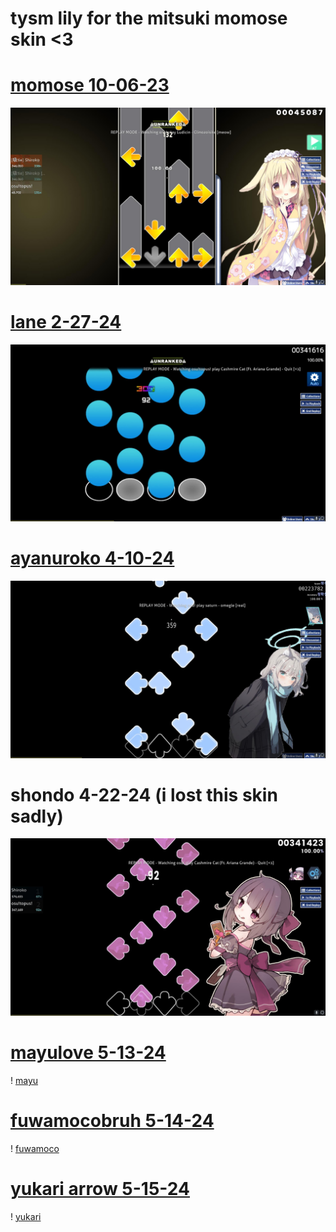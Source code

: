 # tysm lily for the mitsuki momose skin <3



# [momose 10-06-23](https://cdn.discordapp.com/attachments/854203014259933244/1228604711972638800/momose.osk?ex=662ca64d&is=661a314d&hm=ecffc0d5555e8b6149a1fe77d7f459e53ae95900baa14c05a6661364bd17b576&)

![mitsuki](https://github.com/rallied/maniaskins/blob/main/mitsuki.jpg)
<br>

# [lane 2-27-24](https://cdn.discordapp.com/attachments/854203014259933244/1228612091909247027/lane.osk?ex=662cad2d&is=661a382d&hm=3ab2c2027a46f1fa83f98b2b695a5e391a2701aff73a27715e1fd486f578a6d4&)

![lane](https://github.com/rallied/maniaskins/blob/main/lane.jpg)
<br>

# [ayanuroko 4-10-24](https://cdn.discordapp.com/attachments/1220368174663598100/1228591187368218694/ayanuroko.osk?ex=662c99b5&is=661a24b5&hm=0af9bb30b9452994dac72726fbf1f6b948a55d5f02b2bb8f93090433d0713083&)

![ayanu](https://github.com/rallied/maniaskins/blob/main/ayanu.jpg)
<br>

# shondo 4-22-24 (i lost this skin sadly)

![shondo](https://github.com/rallied/maniaskins/blob/main/shondo.jpg)
<br>

# [mayulove 5-13-24](https://cdn.discordapp.com/attachments/854203014259933244/1240314961171845182/mayuchi.osk?ex=66461cd2&is=6644cb52&hm=5fd263e10b6ed7f3d60c443dddae5bf56591a24d3b10531ad52a74fcc0536080&)

! [mayu](https://github.com/rallied/maniaskins/blob/main/mayu.jpg)
<br>

# [fuwamocobruh 5-14-24](https://cdn.discordapp.com/attachments/854203014259933244/1240315163496677376/fuwamocobruh.osk?ex=66461d02&is=6644cb82&hm=3b1b57b680d97fb06e3054fa91c9b65636a347d6b43a0bb8ef43a53afd14cfe7&)

! [fuwamoco](https://github.com/rallied/maniaskins/blob/main/fuwamoco.jpg)
<br>

# [yukari arrow 5-15-24](https://cdn.discordapp.com/attachments/854203014259933244/1240315262041854072/yukari_arrow.osk?ex=66461d1a&is=6644cb9a&hm=9e8537ec21f9ea5b00238d981286f5185ae63ce4b09cc1354024ae16bd9ac6f2&)

! [yukari](https://github.com/rallied/maniaskins/blob/main/yukari.jpg)
<br>


